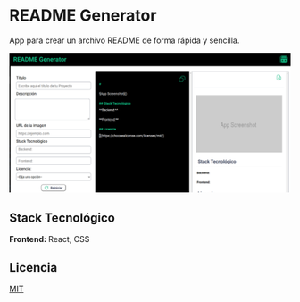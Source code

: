 README Generator
================

App para crear un archivo README de forma rápida y sencilla.

![](https://github.com/nataliamachella/readme-generator/blob/main/src/assets/README-generator.png)

Stack Tecnológico
-----------------



**Frontend:** React, CSS

Licencia
--------

[MIT](https://choosealicense.com/licenses/mit/)
